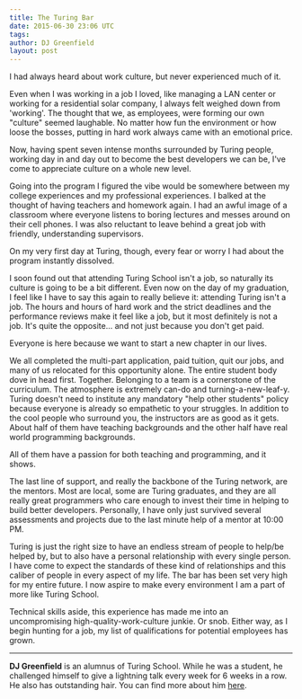 ```yaml
---
title: The Turing Bar
date: 2015-06-30 23:06 UTC
tags:
author: DJ Greenfield
layout: post
---
```


I had always heard about work culture, but never experienced much of it.

Even when I was working in a job I loved, like managing a LAN center or working for a residential solar company, I always felt weighed down from 'working'. The thought that we, as employees, were forming our own "culture" seemed laughable. No matter how fun the environment or how loose the bosses, putting in hard work always came with an emotional price.

Now, having spent seven intense months surrounded by Turing people, working day in and day out to become the best developers we can be, I've come to appreciate culture on a whole new level.

Going into the program I figured the vibe would be somewhere between my college experiences and my professional experiences. I balked at the thought of having teachers and homework again. I had an awful image of a classroom where everyone listens to boring lectures and messes around on their cell phones. I was also reluctant to leave behind a great job with friendly, understanding supervisors.

On my very first day at Turing, though, every fear or worry I had about the program instantly dissolved.

I soon found out that attending Turing School isn't a job, so naturally its culture is going to be a bit different. Even now on the day of my graduation, I feel like I have to say this again to really believe it: attending Turing isn't a job. The hours and hours of hard work and the strict deadlines and the performance reviews make it feel like a job, but it most definitely is not a job. It's quite the opposite... and not just because you don't get paid.

Everyone is here because we want to start a new chapter in our lives.

We all completed the multi-part application, paid tuition, quit our jobs, and many of us relocated for this opportunity alone. The entire student body dove in head first. Together. Belonging to a team is a cornerstone of the curriculum. The atmosphere is extremely can-do and turning-a-new-leaf-y. Turing doesn't need to institute any mandatory "help other students" policy because everyone is already so empathetic to your struggles. In addition to the cool people who surround you, the instructors are as good as it gets. About half of them have teaching backgrounds and the other half have real world programming backgrounds.

All of them have a passion for both teaching and programming, and it shows.

The last line of support, and really the backbone of the Turing network, are the mentors. Most are local, some are Turing graduates, and they are all really great programmers who care enough to invest their time in helping to build better developers. Personally, I have only just survived several assessments and projects due to the last minute help of a mentor at 10:00 PM.

Turing is just the right size to have an endless stream of people to help/be helped by, but to also have a personal relationship with every single person. I have come to expect the standards of these kind of relationships and this caliber of people in every aspect of my life. The bar has been set very high for my entire future. I now aspire to make every environment I am a part of more like Turing School.

Technical skills aside, this experience has made me into an uncompromising high-quality-work-culture junkie. Or snob. Either way, as I begin hunting for a job, my list of qualifications for potential employees has grown.

---

**DJ Greenfield** is an alumnus of Turing School. While he was a student, he challenged himself to give a lightning talk every week for 6 weeks in a row. He also has outstanding hair. You can find more about him [here](http://people.turing.io/people/dj_greenfield).
